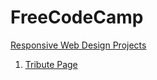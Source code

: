# FreeCodeCamp
[Responsive Web Design Projects](https://www.freecodecamp.org/learn/responsive-web-design/responsive-web-design-projects)

1. [Tribute Page](https://codepen.io/spyder204/pen/qBbvLXW)

